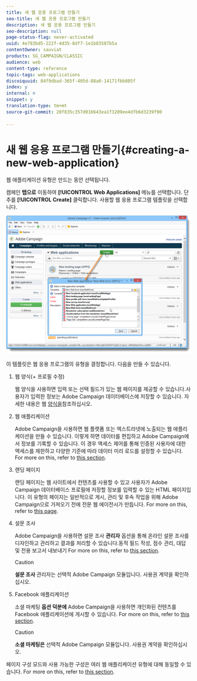 ```yaml
---
title: 새 웹 응용 프로그램 만들기
seo-title: 새 웹 응용 프로그램 만들기
description: 새 웹 응용 프로그램 만들기
seo-description: null
page-status-flag: never-activated
uuid: 4e783bd5-222f-4d35-8df7-1e1b83587b5a
contentOwner: sauviat
products: SG_CAMPAIGN/CLASSIC
audience: web
content-type: reference
topic-tags: web-applications
discoiquuid: 84f9dbad-365f-405d-88a0-14171fbb805f
index: y
internal: n
snippet: y
translation-type: tm+mt
source-git-commit: 20f835c357d016643ea1f3209ee4dfb6d3239f90

---
```



# 새 웹 응용 프로그램 만들기{#creating-a-new-web-application}

웹 애플리케이션 유형은 만드는 동안 선택됩니다.

캠페인 **탭으로** 이동하여 **[!UICONTROL Web Applications]** 메뉴를 선택합니다. 단추를 **[!UICONTROL Create]** 클릭합니다. 사용할 웹 응용 프로그램 템플릿을 선택합니다.

![](assets/webapp_create_from_campaign.png)

이 템플릿은 웹 응용 프로그램의 유형을 결정합니다. 다음을 만들 수 있습니다.

1. 웹 양식(+ 프로필 수정)

   웹 양식을 사용하면 입력 또는 선택 필드가 있는 웹 페이지를 제공할 수 있습니다.사용자가 입력한 정보는 Adobe Campaign 데이터베이스에 저장할 수 있습니다. 자세한 내용은 웹 [양식을](../../web/using/about-web-forms.md)참조하십시오.

1. 웹 애플리케이션

   Adobe Campaign을 사용하면 웹 플랫폼 또는 엑스트라넷에 노출되는 웹 애플리케이션을 만들 수 있습니다. 이렇게 하면 데이터를 편집하고 Adobe Campaign에서 정보를 기록할 수 있습니다. 이 경우 액세스 제어를 통해 인증된 사용자에 대한 액세스를 제한하고 다양한 기준에 따라 데이터 미리 로드를 설정할 수 있습니다. For more on this, refer to [this section](../../web/using/about-web-applications.md).

1. 랜딩 페이지

   랜딩 페이지는 웹 사이트에서 컨텐츠를 사용할 수 있고 사용자가 Adobe Campaign 데이터베이스 프로필에 저장할 정보를 입력할 수 있는 HTML 페이지입니다. 이 유형의 페이지는 일반적으로 게시, 관리 및 후속 작업을 위해 Adobe Campaign으로 가져오기 전에 전문 웹 에이전시가 만듭니다. For more on this, refer to [this page](../../web/using/creating-a-landing-page.md).

1. 설문 조사

   Adobe Campaign을 사용하면 설문 조사 **관리자** 옵션을 통해 온라인 설문 조사를 디자인하고 관리하고 결과를 처리할 수 있습니다.동적 필드 작성, 점수 관리, 대답 및 전용 보고서 내보내기 For more on this, refer to [this section](../../web/using/about-surveys.md).

   >[!CAUTION]
   >
   >**설문 조사** 관리자는 선택적 Adobe Campaign 모듈입니다. 사용권 계약을 확인하십시오.

1. Facebook 애플리케이션

   소셜 마케팅 **옵션 덕분에** Adobe Campaign을 사용하면 개인화된 컨텐츠를 Facebook 애플리케이션에 게시할 수 있습니다. For more on this, refer to [this section](../../social/using/about-social-marketing.md).

   >[!CAUTION]
   >
   >**소셜 마케팅은** 선택적 Adobe Campaign 모듈입니다. 사용권 계약을 확인하십시오.

페이지 구성 모드와 사용 가능한 구성은 여러 웹 애플리케이션 유형에 대해 동일할 수 있습니다. For more on this, refer to [this section](../../web/using/about-web-forms.md).
